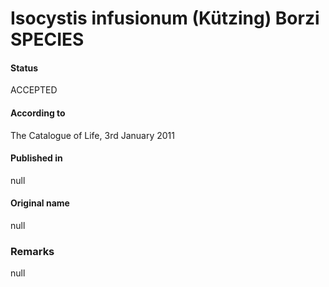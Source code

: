 # Isocystis infusionum (Kützing) Borzi SPECIES

#### Status
ACCEPTED

#### According to
The Catalogue of Life, 3rd January 2011

#### Published in
null

#### Original name
null

### Remarks
null